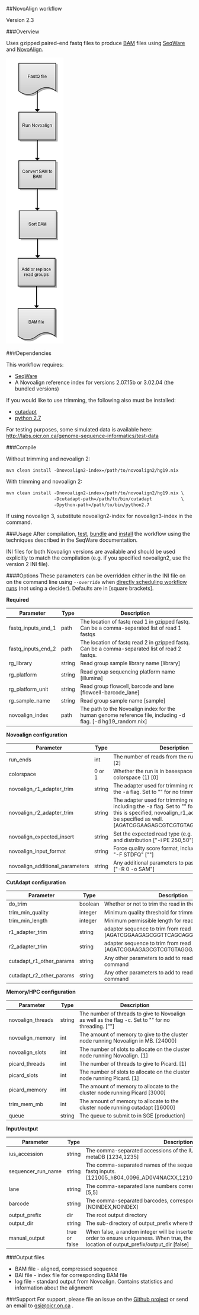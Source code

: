 ##NovoAlign workflow

Version 2.3

###Overview

Uses gzipped paired-end fastq files to produce [BAM](http://samtools.github.io/hts-specs/SAMv1.pdf) files using [SeqWare](http://seqware.github.io/) and [NovoAlign](http://www.novocraft.com/products/novoalign/).

![NovoAlign flowchart](docs/novoalign.png)

###Dependencies

This workflow requires:

* [SeqWare](http://seqware.github.io/)
* A Novoalign reference index for versions 2.07.15b or 3.02.04 (the bundled versions)

If you would like to use trimming, the following also must be installed:
* [cutadapt](https://code.google.com/p/cutadapt/)
* [python 2.7](https://www.python.org/download/releases/2.7/)

For testing purposes, some simulated data is available here: http://labs.oicr.on.ca/genome-sequence-informatics/test-data
 
###Compile

Without trimming and novoalign 2:

    mvn clean install -Dnovoalign2-index=/path/to/novoalign2/hg19.nix 


With trimming and novoalign 2:

    mvn clean install -Dnovoalign2-index=/path/to/novoalign2/hg19.nix \
                      -Dcutadapt-path=/path/to/bin/cutadapt           \
                      -Dpython-path=/path/to/bin/python2.7


If using novoalign 3, substitute novoalign2-index for novoalign3-index in the command.

###Usage
After compilation, [test](http://seqware.github.io/docs/3-getting-started/developer-tutorial/#testing-the-workflow), [bundle](http://seqware.github.io/docs/3-getting-started/developer-tutorial/#packaging-the-workflow-into-a-workflow-bundle) and [install](http://seqware.github.io/docs/3-getting-started/admin-tutorial/#how-to-install-a-workflow) the workflow using the techniques described in the SeqWare documentation.

INI files for both Novoalign versions are available and should be used explicitly to match the compilation (e.g. if you specified novoalign2, use the version 2 INI file).

####Options
These parameters can be overridden either in the INI file on on the command line using `--override` when [directly scheduling workflow runs](http://seqware.github.io/docs/3-getting-started/user-tutorial/#listing-available-workflows-and-their-parameters) (not using a decider). Defaults are in [square brackets].

**Required**

Parameter           | Type   | Description
----------          |------  |------------
fastq_inputs_end_1  | path   | The location of fastq read 1 in gzipped fastq. Can be a comma-separated list of read 1 fastqs
fastq_inputs_end_2  | path   | The location of fastq read 2 in gzipped fastq. Can be a comma-separated list of read 2 fastqs.
rg_library          | string | Read group sample library name [library]
rg_platform         | string | Read group sequencing platform name  [illumina]
rg_platform\_unit   | string | Read group flowcell, barcode and lane [flowcell-barcode_lane]
rg_sample_name      | string | Read group sample name [sample]
novoalign\_index    | path   | The path to the Novoalign index for the human genome reference file, including -d flag. [-d hg19_random.nix]

**Novoalign configuration**

Parameter           | Type   | Description
----------          |------  |------------
run_ends                  |int        |The number of reads from the run. Can be 1 or 2 [2]
colorspace                |0 or 1     |Whether the run is in basespace (0) or colorspace (1) [0]
novoalign_r1_adapter_trim |string     |The adapter used for trimming read 1, including the -a flag. Set to "" for no trimming.|["-a AGATCGGAAGAGCGGTTCAGCAGGAATGCCGAGACCG"]
novoalign_r2_adapter\_trim|string     |The adapter used for trimming read 2, not including the -a flag. Set to "" for no trimming. If this is specified, novoalign_r1_adapter_trim must be specified as well. [AGATCGGAAGAGCGTCGTGTAGGGAAAGAGTGT]
novoalign_expected_insert |string     |Set the expected read type (e.g. PE), insert size and distribution ["-i PE 250,50"]
novoalign_input_format    |string     |Force quality score format, including -F flag, .e.g "-F STDFQ" [""]
novoalign_additional_parameters|string|Any additional parameters to pass to Novoalign.["-R 0 -o SAM"]

**CutAdapt configuration**

Parameter           | Type   | Description
----------          |------  |------------
do_trim             |boolean | Whether or not to trim the read in the fasta [true]
trim_min_quality    |integer | Minimum quality threshold for trimming
trim_min_length     |integer | Minimum permissible length for reads
r1_adapter_trim     |string  | adapter sequence to trim from read 1 [AGATCGGAAGAGCGGTTCAGCAGGAATGCCGAGACCG]
r2_adapter_trim     |string  | adapter sequence to trim from read 2 [AGATCGGAAGAGCGTCGTGTAGGGAAAGAGTGT]
cutadapt_r1_other_params |string | Any other parameters to add to read 1 cutadapt command
cutadapt_r2_other_params | string | Any other parameters to add to read 2 cutadapt command

**Memory/HPC configuration**

Parameter           | Type   | Description
----------          |------  |------------
novoalign_threads|string|The number of threads to give to Novoalign as well as the flag -c. Set to "" for no threading. [""]
novoalign_memory|int|The amount of memory to give to the cluster node running Novoalign in MB. [24000]
novoalign_slots|int|The number of slots to allocate on the cluster node running Novoalign. [1]
picard_threads|int|The number of threads to give to Picard. [1]
picard_slots|int|The number of slots to allocate on the cluster node running Picard. [1]
picard_memory|int|The amount of memory to allocate to the cluster node running Picard [3000]
trim_mem_mb|int|The amount of memory to allocate to the cluster node running cutadapt [16000]
queue|string|The queue to submit to in SGE [production]

**Input/output**

Parameter           | Type   | Description
----------          |------  |------------
ius_accession|string|The comma-separated accessions of the IUS (barcode) from the SeqWare metaDB [1234,1235]
sequencer_run\_name|string|The comma-separated names of the sequencer runs, corresponding to the fastq inputs.[121005_h804_0096_AD0V4NACXX,121005_h804_0096_AD0V4NACXX]
lane|string|The comma-separated lane numbers corresponding to the fastq inputs. [5,5]
barcode|string|The comma-separated barcodes, corresponding to the fastq inputs. [NOINDEX,NOINDEX]
output_prefix | dir| The root output directory
output\_dir| string |     The sub-directory of output_prefix where the output files will be moved
manual\_output | true or false | When false, a random integer will be inserted into the path of the final file in order to ensure uniqueness. When true, the output files will be moved to the location of output_prefix/output_dir [false]


###Output files

* BAM file - aligned, compressed sequence
* BAI file - index file for corresponding BAM file
* log file - standard output from Novoalign. Contains statistics and information about the alignment

###Support
For support, please file an issue on the [Github project](https://github.com/oicr-gsi) or send an email to gsi@oicr.on.ca .

